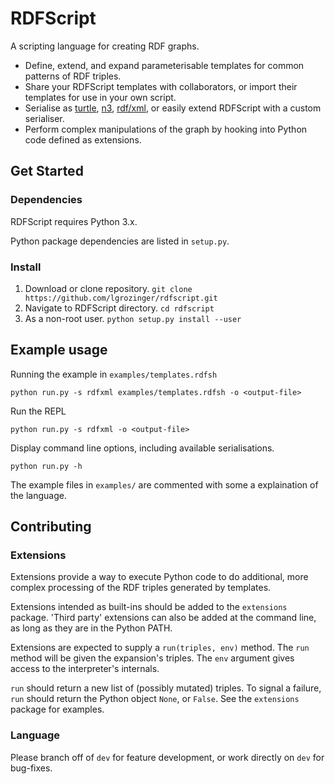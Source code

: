 # RDFScript

A scripting language for creating RDF graphs.

* Define, extend, and expand parameterisable templates for common patterns of RDF triples.
* Share your RDFScript templates with collaborators, or import their templates for use in your own script.
* Serialise as [turtle](https://www.w3.org/TR/turtle/), [n3](https://www.w3.org/TeamSubmission/n3/), [rdf/xml](https://www.w3.org/TR/rdf-syntax-grammar/), or easily extend RDFScript with a custom serialiser.
* Perform complex manipulations of the graph by hooking into Python code defined as extensions.

## Get Started

### Dependencies

RDFScript requires Python 3.x.

Python package dependencies are listed in `setup.py`.

### Install

1. Download or clone repository. `git clone https://github.com/lgrozinger/rdfscript.git`
2. Navigate to RDFScript directory. `cd rdfscript`
3. As a non-root user. `python setup.py install --user`

## Example usage

Running the example in `examples/templates.rdfsh`

`python run.py -s rdfxml examples/templates.rdfsh -o <output-file>`

Run the REPL

`python run.py -s rdfxml -o <output-file>`

Display command line options, including available serialisations.

`python run.py -h`

The example files in `examples/` are commented with some a explaination of the language.

## Contributing

### Extensions

Extensions provide a way to execute Python code to do additional, more complex processing of the RDF triples generated by templates.

Extensions intended as built-ins should be added to the `extensions` package. 'Third party' extensions can also be added at the command line, as long as they are in the Python PATH.

Extensions are expected to supply a `run(triples, env)` method. The `run` method will be given the expansion's triples. The `env` argument gives access to the interpreter's internals.

`run` should return a new list of (possibly mutated) triples. To signal a failure, `run` should return the Python object `None`, or `False`. See the `extensions` package for examples.

### Language

Please branch off of `dev` for feature development, or work directly on `dev` for bug-fixes.

